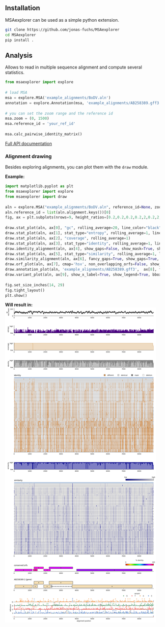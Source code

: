 ## Installation

MSAexplorer can be used as a simple python extension.

```bash
git clone https://github.com/jonas-fuchs/MSAexplorer
cd MSAexplorer
pip install .
```

## Analysis

Allows to read in multiple sequence alignment and compute several statistics.

```python
from msaexplorer import explore

# load MSA
msa = explore.MSA('example_alignments/BoDV.aln')
annotation = explore.Annotation(msa, 'example_alignments/AB258389.gff3')

# you can set the zoom range and the reference id
msa.zoom = (0, 1500)
msa.reference_id = 'your_ref_id'

msa.calc_pairwise_identity_matrix()
```

[Full API documentation](https://jonas-fuchs.github.io/MSAexplorer/msaexplorer.html)


### Alignment drawing

Besides exploring alignments, you can plot them with the `draw` module.

**Example:**

```python
import matplotlib.pyplot as plt
from msaexplorer import explore
from msaexplorer import draw

aln = explore.MSA("example_alignments/BoDV.aln", reference_id=None, zoom_range=None)
aln.reference_id = list(aln.alignment.keys())[0]
fig, ax = plt.subplots(nrows=9, height_ratios=[0.2,0.2,0.2,0.2,2,0.2,2,0.2,0.5], sharex=False)

draw.stat_plot(aln, ax[0], "gc", rolling_average=20, line_color="black")
draw.stat_plot(aln, ax[1], stat_type="entropy", rolling_average=1, line_color="indigo")
draw.stat_plot(aln, ax[2], "coverage", rolling_average=1)
draw.stat_plot(aln, ax[3], stat_type="identity", rolling_average=1, line_color="grey")
draw.identity_alignment(aln, ax[4], show_gaps=False, show_mask=True, show_mismatches=True, reference_color='lightsteelblue', show_seq_names=False, show_ambiguities=True, fancy_gaps=True, show_x_label=False, show_legend=True, bbox_to_anchor=(1,1.05))
draw.stat_plot(aln, ax[5], stat_type="similarity", rolling_average=1, line_color="darkblue")
draw.similarity_alignment(aln, ax[6], fancy_gaps=True, show_gaps=True, matrix_type='TRANS', show_cbar=True, cbar_fraction=0.02,  show_x_label=False)
draw.orf_plot(aln, ax[7], cmap='hsv', non_overlapping_orfs=False, show_cbar=True, cbar_fraction=0.2, min_length=150)
draw.annotation_plot(aln, 'example_alignments/AB258389.gff3',  ax[8], feature_to_plot='gene', show_x_label=False)
draw.variant_plot(aln, ax[9], show_x_label=True, show_legend=True, bbox_to_anchor=(1,1.35))

fig.set_size_inches(14, 29)
fig.tight_layout()
plt.show()
```

**Will result in:**
![example](../docs/BoDV.png)
